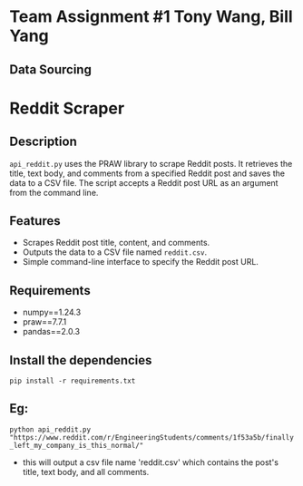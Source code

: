 # Team Assignment #1 Tony Wang, Bill Yang
## Data Sourcing

# Reddit Scraper

## Description

`api_reddit.py` uses the PRAW library to scrape Reddit posts. It retrieves the title, text body, and comments from a specified Reddit post and saves the data to a CSV file. The script accepts a Reddit post URL as an argument from the command line.

## Features

- Scrapes Reddit post title, content, and comments.
- Outputs the data to a CSV file named `reddit.csv`.
- Simple command-line interface to specify the Reddit post URL.

## Requirements
- numpy==1.24.3
- praw==7.7.1
- pandas==2.0.3

## Install the dependencies
`pip install -r requirements.txt`

## Eg:
`python api_reddit.py "https://www.reddit.com/r/EngineeringStudents/comments/1f53a5b/finally_left_my_company_is_this_normal/"`
- this will output a csv file name 'reddit.csv' which contains the post's title, text body, and all comments.